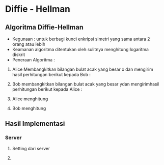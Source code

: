 # Diffie - Hellman

## Algoritma Diffie-Hellman
- Kegunaan : untuk berbagi kunci enkripsi simetri yang sama antara 2 orang atau lebih
- Keamanan algoritma ditentukan oleh sulitnya menghitung logaritma diskrit
- Peneraan Algoritma :
1. Alice Membangkitkan bilangan bulat acak yang besar x dan mengirim hasil perhitungan berikut kepada Bob :

2. Bob membangkitkan bilangan bulat acak yang besar ydan mengirimhasil perhitungan berikut kepada Alice :

3. Alice menghitung

4. Bob menghitung


## Hasil Implementasi
### Server
1. Setting dari server

2. 
